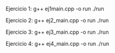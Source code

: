 Ejercicio 1: g++ ej1main.cpp -o run ./run

Ejercicio 2: g++ ej2_main.cpp -o run ./run

Ejercicio 3: g++ ej3_main.cpp -o run ./run

Ejercicio 4: g++ ej4_main.cpp -o run ./run
